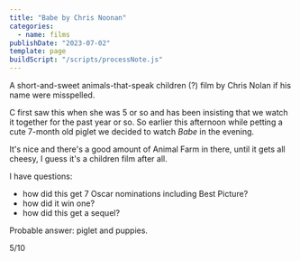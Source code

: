 ```yaml
---
title: "Babe by Chris Noonan"
categories:
  - name: films
publishDate: "2023-07-02"
template: page
buildScript: "/scripts/processNote.js"
---
```


A short-and-sweet animals-that-speak children (?) film by Chris Nolan if his name were misspelled.

C first saw this when she was 5 or so and has been insisting that we watch it together for the past year or so. So earlier this afternoon while petting a cute 7-month old piglet we decided to watch _Babe_ in the evening.

It's nice and there's a good amount of Animal Farm in there, until it gets all cheesy, I guess it's a children film after all.

I have questions:

- how did this get 7 Oscar nominations including Best Picture?
- how did it win one?
- how did this get a sequel?

Probable answer: piglet and puppies.

5/10
